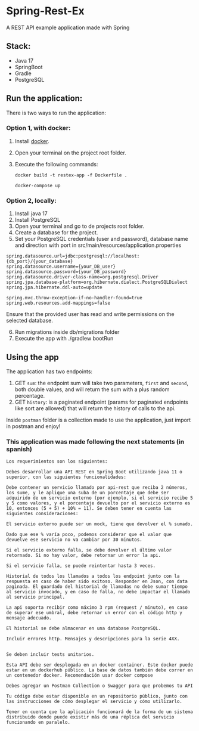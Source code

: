 # Spring-Rest-Ex

A REST API example application made with Spring


## Stack:

- Java 17
- SpringBoot
- Gradle
- PostgreSQL



## Run the application:

There is two ways to run the application:

### Option 1, with docker:

1. Install [docker](https://www.docker.com/).
2. Open your terminal on the project root folder.
3. Execute the following commands:

   ```docker build -t restex-app -f Dockerfile .```

   ```docker-compose up```

### Option 2, locally:
1. Install java 17
2. Install PostgreSQL
3. Open your terminal and go to de projects root folder.
4. Create a database for the project.
5. Set your PostgreSQL credentials (user and password), database name and direction with port in src/main/resources/application.properties

```
spring.datasource.url=jdbc:postgresql://localhost:{db_port}/{your_database}  
spring.datasource.username={your_DB_user}  
spring.datasource.password={your_DB_password}  
spring.datasource.driver-class-name=org.postgresql.Driver  
spring.jpa.database-platform=org.hibernate.dialect.PostgreSQLDialect  
spring.jpa.hibernate.ddl-auto=update

spring.mvc.throw-exception-if-no-handler-found=true  
spring.web.resources.add-mappings=false
```

Ensure that the provided user has read and write permissions on the selected database.

6. Run migrations inside db/migrations folder
7. Execute the app with ./gradlew bootRun

## Using the app

The application has two endpoints:

1. GET `sum`: the endpoint sum will take two parameters, `first` and `second`, both double values, and will return the sum with a plus random percentage.
2. GET `history`: is a paginated endpoint (params for paginated endpoints like sort are allowed) that will return the history of calls to the api.

Inside `postman` folder is a collection made to use the application, just import in postman and enjoy!

### This application was made following the next statements (in spanish)
```
Los requerimientos son los siguientes:

Debes desarrollar una API REST en Spring Boot utilizando java 11 o superior, con las siguientes funcionalidades:

Debe contener un servicio llamado por api-rest que reciba 2 números, los sume, y le aplique una suba de un porcentaje que debe ser adquirido de un servicio externo (por ejemplo, si el servicio recibe 5 y 5 como valores, y el porcentaje devuelto por el servicio externo es 10, entonces (5 + 5) + 10% = 11). Se deben tener en cuenta las siguientes consideraciones:

El servicio externo puede ser un mock, tiene que devolver el % sumado.

Dado que ese % varía poco, podemos considerar que el valor que devuelve ese servicio no va cambiar por 30 minutos.

Si el servicio externo falla, se debe devolver el último valor retornado. Si no hay valor, debe retornar un error la api.

Si el servicio falla, se puede reintentar hasta 3 veces.

Historial de todos los llamados a todos los endpoint junto con la respuesta en caso de haber sido exitoso. Responder en Json, con data paginada. El guardado del historial de llamadas no debe sumar tiempo al servicio invocado, y en caso de falla, no debe impactar el llamado al servicio principal.

La api soporta recibir como máximo 3 rpm (request / minuto), en caso de superar ese umbral, debe retornar un error con el código http y mensaje adecuado.

El historial se debe almacenar en una database PostgreSQL.

Incluir errores http. Mensajes y descripciones para la serie 4XX.


Se deben incluir tests unitarios.

Esta API debe ser desplegada en un docker container. Este docker puede estar en un dockerhub público. La base de datos también debe correr en un contenedor docker. Recomendación usar docker compose

Debes agregar un Postman Collection o Swagger para que probemos tu API

Tu código debe estar disponible en un repositorio público, junto con las instrucciones de cómo desplegar el servicio y cómo utilizarlo.

Tener en cuenta que la aplicación funcionará de la forma de un sistema distribuido donde puede existir más de una réplica del servicio funcionando en paralelo.
```
